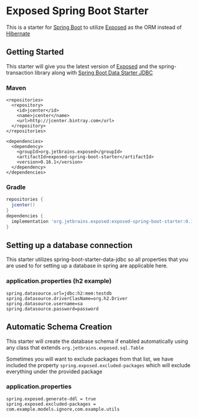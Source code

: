 # Exposed Spring Boot Starter

This is a starter for [Spring Boot](https://spring.io/projects/spring-boot) to utilize [Exposed](https://github.com/JetBrains/Exposed) as the ORM instead of [Hibernate](https://hibernate.org/)

## Getting Started
This starter will give you the latest version of [Exposed](https://github.com/JetBrains/Exposed) and the spring-transaction library along with [Spring Boot Data Starter JDBC](https://mvnrepository.com/artifact/org.springframework.boot/spring-boot-starter-data-jdbc)
### Maven
```mxml
<repositories>
  <repository>
    <id>jcenter</id>
    <name>jcenter</name>
    <url>http://jcenter.bintray.com</url>
  </repository>
</repositories>

<dependencies>
  <dependency>
    <groupId>org.jetbrains.exposed</groupId>
    <artifactId>exposed-spring-boot-starter</artifactId>
    <version>0.16.1</version>
  </dependency>
</dependencies>
```
### Gradle
```groovy
repositories {
  jcenter()
}
dependencies {
  implementation 'org.jetbrains.exposed:exposed-spring-boot-starter:0.16.1'
}
```

## Setting up a database connection
This starter utilizes spring-boot-starter-data-jdbc so all properties that you are used to for setting up a database in spring are applicable here.

### application.properties (h2 example)
```properties
spring.datasource.url=jdbc:h2:mem:testdb
spring.datasource.driverClasName=org.h2.Driver
spring.datasource.username=sa
spring.datasource.password=password
```

## Automatic Schema Creation
This starter will create the database schema if enabled automatically using any class that extends `org.jetbrains.exposed.sql.Table`

Sometimes you will want to exclude packages from that list, we have included the property `spring.exposed.excluded-packages` which will exclude everything under the provided package

### application.properties
```properties
spring.exposed.generate-ddl = true
spring.exposed.excluded-packages = com.example.models.ignore,com.example.utils
```
